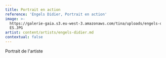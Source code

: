 ```yaml
---
title: Portrait en action
reference: 'Engels Didier, Portrait en action'
image: >-
  https://galerie-gaia.s3.eu-west-3.amazonaws.com/tina/uploads/engels-didier/galerie-gaia-engels-didier-portrait
  ES.JPG
artist: content/artists/engels-didier.md
contextual: false
---
```


Portrait de l'artiste 
